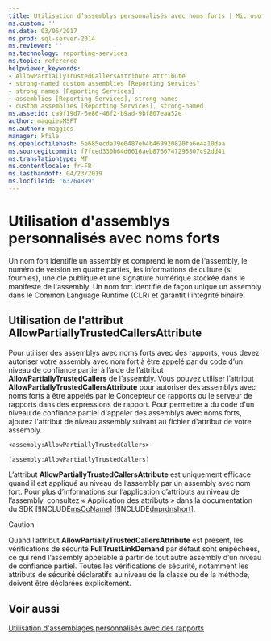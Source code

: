 ```yaml
---
title: Utilisation d’assemblys personnalisés avec noms forts | Microsoft Docs
ms.custom: ''
ms.date: 03/06/2017
ms.prod: sql-server-2014
ms.reviewer: ''
ms.technology: reporting-services
ms.topic: reference
helpviewer_keywords:
- AllowPartiallyTrustedCallersAttribute attribute
- strong-named custom assemblies [Reporting Services]
- strong names [Reporting Services]
- assemblies [Reporting Services], strong names
- custom assemblies [Reporting Services], strong-named
ms.assetid: ca9f19d7-6e86-46f2-b9ad-9bf807eaa52e
author: maggiesMSFT
ms.author: maggies
manager: kfile
ms.openlocfilehash: 5e685ecda39e0487eb4b469920820fa6e4a10daa
ms.sourcegitcommit: f7fced330b64d6616aeb8766747295807c92dd41
ms.translationtype: MT
ms.contentlocale: fr-FR
ms.lasthandoff: 04/23/2019
ms.locfileid: "63264899"
---
```

# <a name="using-strong-named-custom-assemblies"></a>Utilisation d'assemblys personnalisés avec noms forts
  Un nom fort identifie un assembly et comprend le nom de l'assembly, le numéro de version en quatre parties, les informations de culture (si fournies), une clé publique et une signature numérique stockée dans le manifeste de l'assembly. Un nom fort identifie de façon unique un assembly dans le Common Language Runtime (CLR) et garantit l'intégrité binaire.  
  
## <a name="using-allowpartiallytrustedcallersattribute"></a>Utilisation de l'attribut AllowPartiallyTrustedCallersAttribute  
 Pour utiliser des assemblys avec noms forts avec des rapports, vous devez autoriser votre assembly avec nom fort à être appelé par du code d’un niveau de confiance partiel à l’aide de l’attribut **AllowPartiallyTrustedCallers** de l’assembly. Vous pouvez utiliser l’attribut **AllowPartiallyTrustedCallersAttribute** pour autoriser des assemblys avec noms forts à être appelés par le Concepteur de rapports ou le serveur de rapports dans des expressions de rapport. Pour permettre à du code d'un niveau de confiance partiel d'appeler des assemblys avec noms forts, ajoutez l'attribut de niveau assembly suivant au fichier d'attribut de votre assembly.  
  
```vb  
<assembly:AllowPartiallyTrustedCallers>  
```  
  
```csharp  
[assembly:AllowPartiallyTrustedCallers]  
```  
  
 L’attribut **AllowPartiallyTrustedCallersAttribute** est uniquement efficace quand il est appliqué au niveau de l’assembly par un assembly avec nom fort. Pour plus d’informations sur l’application d’attributs au niveau de l’assembly, consultez « Application des attributs » dans la documentation du SDK [!INCLUDE[msCoName](../../includes/msconame-md.md)] [!INCLUDE[dnprdnshort](../../includes/dnprdnshort-md.md)].  
  
> [!CAUTION]  
>  Quand l’attribut **AllowPartiallyTrustedCallersAttribute** est présent, les vérifications de sécurité **FullTrustLinkDemand** par défaut sont empêchées, ce qui rend l’assembly appelable à partir de tout autre assembly d’un niveau de confiance partiel. Toutes les vérifications de sécurité, notamment les attributs de sécurité déclaratifs au niveau de la classe ou de la méthode, doivent être déclarées explicitement.  
  
## <a name="see-also"></a>Voir aussi  
 [Utilisation d'assemblages personnalisés avec des rapports](using-custom-assemblies-with-reports.md)  
  
  

